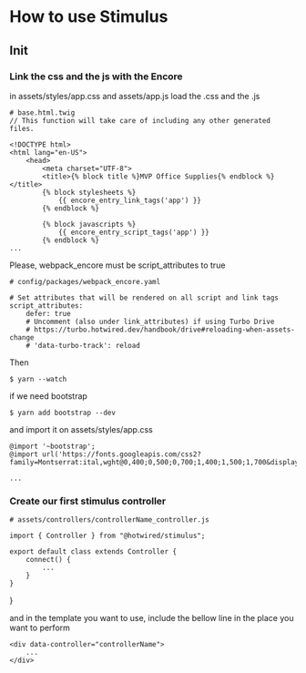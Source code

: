 # How to use Stimulus

## Init

### Link the css and the js with the Encore
in assets/styles/app.css and assets/app.js load the .css and the .js

    # base.html.twig
    // This function will take care of including any other generated files.

    <!DOCTYPE html>
    <html lang="en-US">
        <head>
            <meta charset="UTF-8">
            <title>{% block title %}MVP Office Supplies{% endblock %}</title>
            {% block stylesheets %}
                {{ encore_entry_link_tags('app') }}
            {% endblock %}
        
            {% block javascripts %}
                {{ encore_entry_script_tags('app') }}
            {% endblock %}
    ...

Please, webpack_encore must be script_attributes to true

    # config/packages/webpack_encore.yaml

    # Set attributes that will be rendered on all script and link tags
    script_attributes:
        defer: true
        # Uncomment (also under link_attributes) if using Turbo Drive
        # https://turbo.hotwired.dev/handbook/drive#reloading-when-assets-change
        # 'data-turbo-track': reload

Then 

    $ yarn --watch

if we need bootstrap

    $ yarn add bootstrap --dev

and import it on assets/styles/app.css

    @import '~bootstrap';
    @import url('https://fonts.googleapis.com/css2?family=Montserrat:ital,wght@0,400;0,500;0,700;1,400;1,500;1,700&display=swap');

    ...


### Create our first stimulus controller

    # assets/controllers/controllerName_controller.js

    import { Controller } from "@hotwired/stimulus";

    export default class extends Controller {
        connect() {
            ...
        }
    }
}

and in the template you want to use, include the bellow line in the place you want to perform 

    <div data-controller="controllerName">
        ...
    </div>